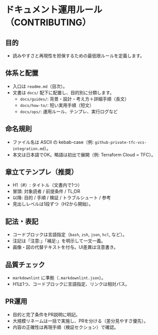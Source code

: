 # ドキュメント運用ルール（CONTRIBUTING）

## 目的
- 読みやすさと再現性を担保するための最低限ルールを定義します。

## 体系と配置
- 入口は `readme.md`（目次）。
- 文書は `docs/` 配下に配置し、目的別に分類します。
  - `docs/guides/`: 背景・設計・考え方＋詳細手順（長文）
  - `docs/how-to/`: 短い実用手順（短文）
  - `docs/ops/`: 運用ルール、テンプレ、実行ログなど

## 命名規則
- ファイル名は ASCII の kebab-case（例: `github-private-tfc-vcs-integration.md`）。
- 本文は日本語でOK。略語は初出で展開（例: Terraform Cloud = TFC）。

## 章立てテンプレ（推奨）
- H1（#）: タイトル（文書内で1つ）
- 冒頭: 対象読者 / 前提条件 / TL;DR
- 以降: 目的 / 手順 / 検証 / トラブルシュート / 参考
- 見出しレベルは1段ずつ（H2から開始）。

## 記法・表記
- コードブロックは言語指定（`bash`, `zsh`, `json`, `hcl`, など）。
- 注記は「注意:」「補足:」を明示して一文一義。
- 画像・図の代替テキストを付与。UI差異は注意書き。

## 品質チェック
- `markdownlint` に準拠（`.markdownlint.json`）。
- H1は1つ、コードブロックに言語指定、リンクは相対パス。

## PR運用
- 目的と完了条件をPR説明に明記。
- 大規模リネームは一括で実施し、PRを分ける（差分見やすさ優先）。
- 内容の正確性は再現手順（検証セクション）で確認。

